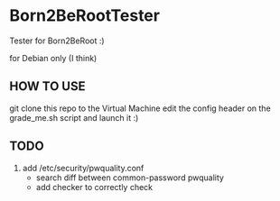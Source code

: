 # Born2BeRootTester
Tester for Born2BeRoot :)

for Debian only (I think)

## HOW TO USE

git clone this repo to the Virtual Machine edit the config header on the <br>
grade_me.sh script and launch it :)

## TODO

1. add /etc/security/pwquality.conf
    - search diff between common-password pwquality
    - add checker to correctly check
